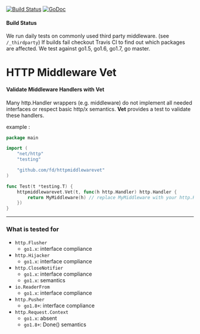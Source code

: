 [![Build Status](https://travis-ci.org/fd/httpmiddlewarevet.svg?branch=master)](https://travis-ci.org/fd/httpmiddlewarevet)
[![GoDoc](https://godoc.org/github.com/fd/httpmiddlewarevet?status.svg)](https://godoc.org/github.com/fd/httpmiddlewarevet)

#### Build Status

We run daily tests on commonly used third party middleware. (see `/_thirdparty`)
If builds fail checkout Travis CI to find out which packages are affected.
We test against go1.5, go1.6, go1.7, go master.

# HTTP Middleware Vet

#### Validate Middleware Handlers with Vet

Many http.Handler wrappers (e.g. middleware) do not implement all needed
interfaces or respect basic http/x semantics.
**Vet** provides a test to validate these handlers.

example :

```go
package main

import (
	"net/http"
	"testing"

	"github.com/fd/httpmiddlewarevet"
)

func Test(t *testing.T) {
	httpmiddlewarevet.Vet(t, func(h http.Handler) http.Handler {
		return MyMiddleware(h) // replace MyMiddleware with your http.Handler
	})
}
```

----

### What is tested for

* `http.Flusher`
  * `go1.x`: interface compliance
* `http.Hijacker`
  * `go1.x`: interface compliance
* `http.CloseNotifier`
  * `go1.x`: interface compliance
  * `go1.x`: semantics
* `io.ReaderFrom`
  * `go1.x`: interface compliance
* `http.Pusher`
  * `go1.8+`: interface compliance
* `http.Request.Context`
  * `go1.x`: absent
  * `go1.8+`: Done() semantics
